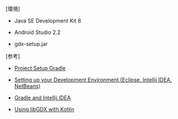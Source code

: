 
[環境]

- Java SE Development Kit 8

- Android Studio 2.2

- gdx-setup.jar

[参考]

- [Project Setup Gradle](https://github.com/libgdx/libgdx/wiki/Project-Setup-Gradle)

- [Setting up your Development Environment (Eclipse, Intellij IDEA, NetBeans)](https://github.com/libgdx/libgdx/wiki/Setting-up-your-Development-Environment-\(Eclipse,-Intellij-IDEA,-NetBeans\)#setup-for-ios-development)

- [Gradle and Intellij IDEA](https://github.com/libgdx/libgdx/wiki/Gradle-and-Intellij-IDEA)

- [Using libGDX with Kotlin](https://github.com/libgdx/libgdx/wiki/Using-libGDX-with-Kotlin)